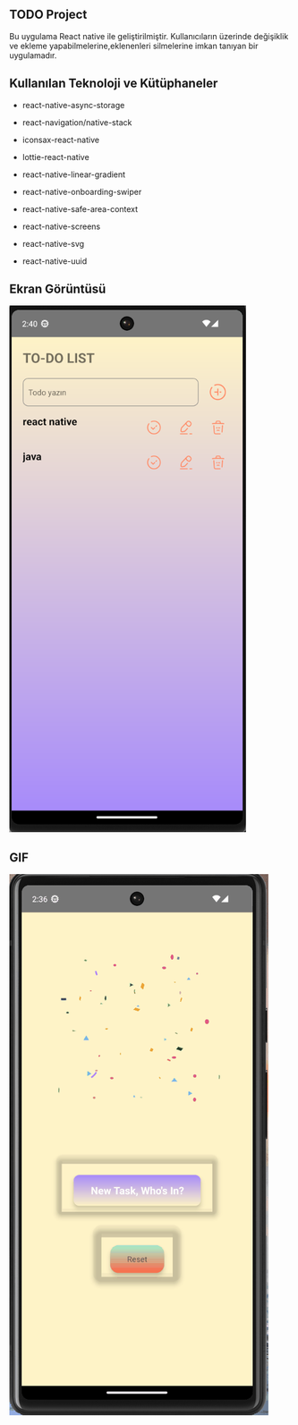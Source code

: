 ## TODO Project

 Bu uygulama React native ile geliştirilmiştir. Kullanıcıların üzerinde değişiklik ve ekleme yapabilmelerine,eklenenleri silmelerine imkan tanıyan bir uygulamadır.

 ## Kullanılan Teknoloji ve Kütüphaneler

- react-native-async-storage

- react-navigation/native-stack

- iconsax-react-native

- lottie-react-native

- react-native-linear-gradient

- react-native-onboarding-swiper

- react-native-safe-area-context

- react-native-screens

- react-native-svg

- react-native-uuid

## Ekran Görüntüsü

![](/src/assets/images/to-do.png)

## GIF

![](/src/assets/images/to-do%20-project.gif)

